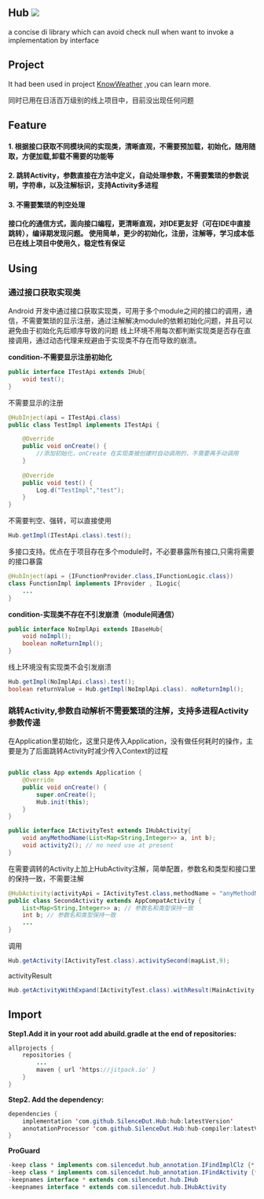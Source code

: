 ## Hub [![](https://jitpack.io/v/SilenceDut/Hub.svg)](https://jitpack.io/#SilenceDut/Hub)
a concise di library which can avoid check null when want to invoke a implementation by interface

## Project

It had been used in project [KnowWeather](https://github.com/SilenceDut/KnowWeather) ,you can learn more.

同时已用在日活百万级别的线上项目中，目前没出现任何问题

## Feature

#### 1. 根据接口获取不同模块间的实现类，清晰直观，不需要预加载，初始化，随用随取，方便加载,卸载不需要的功能等
#### 2. 跳转Activity，参数直接在方法中定义，自动处理参数，不需要繁琐的参数说明，字符串，以及注解标识，支持Activity多进程
#### 3. 不需要繁琐的判空处理


**接口化的通信方式，面向接口编程，更清晰直观，对IDE更友好（可在IDE中直接跳转），编译期发现问题。
使用简单，更少的初始化，注册，注解等，学习成本低
已在线上项目中使用久，稳定性有保证**

## Using

### 通过接口获取实现类

Android 开发中通过接口获取实现类，可用于多个module之间的接口的调用，通信，不需要繁琐的显示注册，通过注解解决module的依赖初始化问题，并且可以避免由于初始化先后顺序导致的问题
线上环境不用每次都判断实现类是否存在直接调用，通过动态代理来规避由于实现类不存在而导致的崩溃。

**condition-不需要显示注册初始化**

```java
public interface ITestApi extends IHub{
	void test();
}
```

不需要显示的注册

```java
@HubInject(api = ITestApi.class)
public class TestImpl implements ITestApi {

    @Override
    public void onCreate() {
        //添加初始化，onCreate 在实现类被创建时自动调用的，不需要再手动调用
    }
    
    @Override
    public void test() {
        Log.d("TestImpl","test");
    }
}

```

不需要判空、强转，可以直接使用

```java
Hub.getImpl(ITestApi.class).test();
```
多接口支持。优点在于项目存在多个module时，不必要暴露所有接口,只需将需要的接口暴露

```java
@HubInject(api = {IFunctionProvider.class,IFunctionLogic.class})
class FunctionImpl implements IProvider , ILogic{
    ...
}
```

**condition-实现类不存在不引发崩溃（module间通信）**

```java
public interface NoImplApi extends IBaseHub{
    void noImpl();
    boolean noReturnImpl();
}
```

线上环境没有实现类不会引发崩溃

```java
Hub.getImpl(NoImplApi.class).test();
boolean returnValue = Hub.getImpl(NoImplApi.class). noReturnImpl();
```

### 跳转Activity,参数自动解析不需要繁琐的注解，支持多进程Activity参数传递

在Application里初始化，这里只是传入Application，没有做任何耗时的操作，主要是为了后面跳转Activity时减少传入Context的过程
```java

public class App extends Application {
    @Override
    public void onCreate() {
        super.onCreate();
        Hub.init(this);
    }
}
```

```java
public interface IActivityTest extends IHubActivity{
    void anyMethodName(List<Map<String,Integer>> a, int b);
    void activity2(); // no need use at present
}
```

在需要调转的Activity上加上HubActivity注解，简单配置，参数名和类型和接口里的保持一致，不需要注解

```java
@HubActivity(activityApi = IActivityTest.class,methodName = "anyMethodName")
public class SecondActivity extends AppCompatActivity {
    List<Map<String,Integer>> a; // 参数名和类型保持一致
    int b; // 参数名和类型保持一致
    ...
}
```

调用

```java
Hub.getActivity(IActivityTest.class).activitySecond(mapList,9);
```

activityResult 
```java
Hub.getActivityWithExpand(IActivityTest.class).withResult(MainActivity.this,10).build().activitySecond(mapList,9);
```

## Import

**Step1.Add it in your root add abuild.gradle at the end of repositories:**

```java
allprojects {
	repositories {
		...
		maven { url 'https://jitpack.io' }
	}
}
```


**Step2. Add the dependency:**

```java
dependencies {
    implementation 'com.github.SilenceDut.Hub:hub:latestVersion'
    annotationProcessor 'com.github.SilenceDut.Hub:hub-compiler:latestVersion'
}
```

**ProGuard**
```java
-keep class * implements com.silencedut.hub_annotation.IFindImplClz {*;}
-keep class * implements com.silencedut.hub_annotation.IFindActivity {*;}
-keepnames interface * extends com.silencedut.hub.IHub
-keepnames interface * extends com.silencedut.hub.IHubActivity
```
